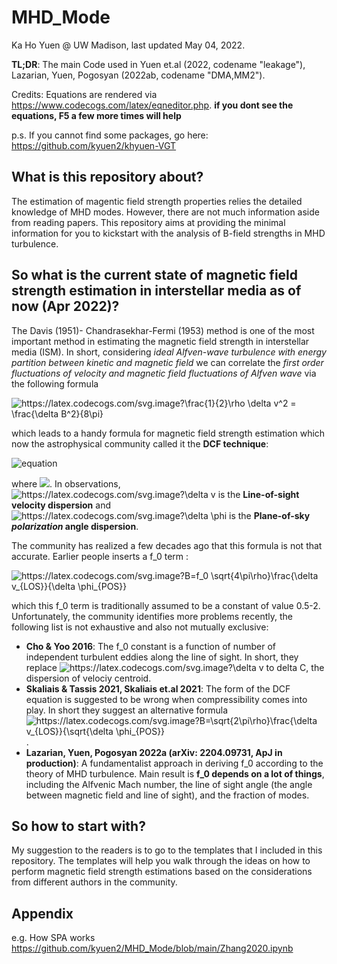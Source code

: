 # MHD_Mode

Ka Ho Yuen @ UW Madison, last updated May 04, 2022.

**TL;DR**: The main Code used in Yuen et.al (2022, codename "leakage"), Lazarian, Yuen, Pogosyan (2022ab, codename "DMA,MM2"). 

Credits: Equations are rendered via  https://www.codecogs.com/latex/eqneditor.php. **if you dont see the equations, F5 a few more times will help**

p.s. If you cannot find some packages, go here: https://github.com/kyuen2/khyuen-VGT

## What is this repository about?

The estimation of magentic field strength properties relies the detailed knowledge of MHD modes. However, there are not much information aside from reading papers. This repository aims at providing the minimal information for you to kickstart with the analysis of B-field strengths in MHD turbulence.

## So what is the current state of magnetic field strength estimation in interstellar media as of now (Apr 2022)?

The Davis (1951)- Chandrasekhar-Fermi (1953) method is one of the most important method in estimating the magnetic field strength in interstellar media (ISM). In short, considering _ideal Alfven-wave turbulence with energy partition between kinetic and magnetic field_ we can correlate the _first order fluctuations of velocity and magnetic field fluctuations of Alfven wave_ via the following formula

<img src="https://latex.codecogs.com/svg.image?\frac{1}{2}\rho&space;\delta&space;v^2&space;=&space;\frac{\delta&space;B^2}{8\pi}" title="https://latex.codecogs.com/svg.image?\frac{1}{2}\rho \delta v^2 = \frac{\delta B^2}{8\pi}" />

which leads to a handy formula for magnetic field strength estimation which now the astrophysical community called it the **DCF technique**:

![equation](https://latex.codecogs.com/svg.image?B=\sqrt{4\pi\rho}\frac{\delta&space;v}{\delta&space;\phi})

where  <img src="https://latex.codecogs.com/svg.image?\delta&space;\phi&space;=&space;\delta&space;B/B" />. In observations, <img src="https://latex.codecogs.com/svg.image?\delta&space;v" title="https://latex.codecogs.com/svg.image?\delta v" /> is the **Line-of-sight velocity dispersion** and <img src="https://latex.codecogs.com/svg.image?\delta&space;\phi" title="https://latex.codecogs.com/svg.image?\delta \phi" /> is the **Plane-of-sky _polarization_ angle dispersion**.

The community has realized a few decades ago that this formula is not that accurate. Earlier people inserts a f_0 term :

<img src="https://latex.codecogs.com/svg.image?B=f_0&space;\sqrt{4\pi\rho}\frac{\delta&space;v_{LOS}}{\delta&space;\phi_{POS}}" title="https://latex.codecogs.com/svg.image?B=f_0 \sqrt{4\pi\rho}\frac{\delta v_{LOS}}{\delta \phi_{POS}}" />

which this f_0 term is traditionally assumed to be a constant of value 0.5-2. Unfortunately, the community identifies more problems recently, the following list is not exhaustive and also not mutually exclusive:
- **Cho & Yoo 2016**: The f_0 constant is a function of number of independent turbulent eddies along the line of sight. In short, they replace <img src="https://latex.codecogs.com/svg.image?\delta&space;v" title="https://latex.codecogs.com/svg.image?\delta v" /> to delta C, the dispersion of velociy centroid.
- **Skaliais & Tassis 2021, Skaliais et.al 2021**: The form of the DCF equation is suggested to be wrong when compressibility comes into play. In short they suggest an alternative formula <img src="https://latex.codecogs.com/svg.image?B=\sqrt{2\pi\rho}\frac{\delta&space;v_{LOS}}{\sqrt{\delta&space;\phi_{POS}}" title="https://latex.codecogs.com/svg.image?B=\sqrt{2\pi\rho}\frac{\delta v_{LOS}}{\sqrt{\delta \phi_{POS}}" />.
- **Lazarian, Yuen, Pogosyan 2022a (arXiv: 2204.09731, ApJ in production)**: A fundamentalist approach in deriving f_0 according to the theory of MHD turbulence. Main result is **f_0 depends on a lot of things**, including the Alfvenic Mach number, the line of sight angle (the angle between magnetic field and line of sight), and the fraction of modes.

## So how to start with?

My suggestion to the readers is to go to the templates that I included in this repository. The templates will help you walk through the ideas on how to perform magnetic field strength estimations based on the considerations from different authors in the community.

## Appendix

e.g. How SPA works https://github.com/kyuen2/MHD_Mode/blob/main/Zhang2020.ipynb




